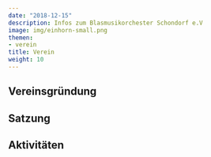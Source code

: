 ```yaml
---
date: "2018-12-15"
description: Infos zum Blasmusikorchester Schondorf e.V
image: img/einhorn-small.png
themen:
- verein
title: Verein
weight: 10
---
```


## Vereinsgründung

## Satzung

## Aktivitäten

